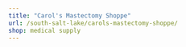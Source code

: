 ```yaml
---
title: "Carol's Mastectomy Shoppe"
url: /south-salt-lake/carols-mastectomy-shoppe/
shop: medical supply
---
```

